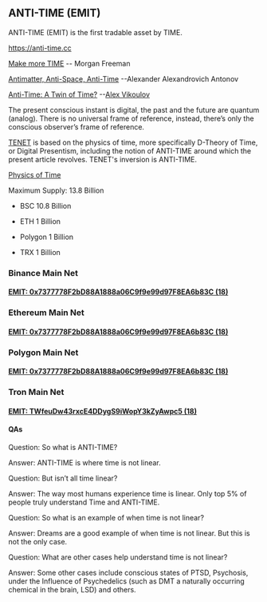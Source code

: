 ## ANTI-TIME (EMIT)
ANTI-TIME (EMIT) is the first tradable asset by TIME.

<https://anti-time.cc> 

[Make more TIME](https://youtu.be/TIf241ZDyRo) -- Morgan Freeman

[Antimatter, Anti-Space, Anti-Time](https://www.scirp.org/pdf/jmp_2021042715394684.pdf) --Alexander Alexandrovich Antonov

[Anti-Time: A Twin of Time?](https://www.ecstadelic.net/top-stories/anti-time-a-twin-of-time) --[Alex Vikoulov](https://www.alexvikoulov.com/)

The present conscious instant is digital, the past and the future are quantum (analog). There is no universal frame of reference, instead, there’s only the conscious observer’s frame of reference.

[TENET](https://en.wikipedia.org/wiki/Tenet_(film)) is based on the physics of time, more specifically D-Theory of Time, or Digital Presentism, including the notion of ANTI-TIME around which the present article revolves. TENET's inversion is ANTI-TIME. 

[Physics of Time](https://www.exactlywhatistime.com/physics-of-time/)



Maximum Supply: 13.8 Billion

- BSC 10.8 Billion

- ETH 1 Billion

- Polygon 1 Billion

- TRX 1 Billion

### Binance Main Net

#### [EMIT: 0x7377778F2bD88A1888a06C9f9e99d97F8EA6b83C (18)](https://bscscan.com/token/0x7377778F2bD88A1888a06C9f9e99d97F8EA6b83C)

### Ethereum Main Net

#### [EMIT: 0x7377778F2bD88A1888a06C9f9e99d97F8EA6b83C (18)](https://etherscan.io/token/0x7377778F2bD88A1888a06C9f9e99d97F8EA6b83C)

### Polygon Main Net

#### [EMIT: 0x7377778F2bD88A1888a06C9f9e99d97F8EA6b83C (18)](https://polygonscan.com/token/0x7377778f2bd88a1888a06c9f9e99d97f8ea6b83c)

### Tron Main Net

#### [EMIT: TWfeuDw43rxcE4DDygS9iWopY3kZyAwpc5 (18)](https://tronscan.org/#/token20/TWfeuDw43rxcE4DDygS9iWopY3kZyAwpc5)



#### QAs
Question: So what is ANTI-TIME?

Answer: ANTI-TIME is where time is not linear.

Question: But isn’t all time linear?

Answer: The way most humans experience time is linear. Only top 5% of people truly understand Time and ANTI-TIME.

Question: So what is an example of when time is not linear?

Answer: Dreams are a good example of when time is not linear. But this is not the only case.

Question: What are other cases help understand time is not linear?

Answer: Some other cases include conscious states of PTSD, Psychosis, under the Influence of Psychedelics (such as DMT a naturally occurring chemical in the brain, LSD) and others.
<!--
**ANTI-TIME/ANTI-TIME** is a ✨ _special_ ✨ repository because its `README.md` (this file) appears on your GitHub profile.

Here are some ideas to get you started:

- 🔭 I’m currently working on ...
- 🌱 I’m currently learning ...
- 👯 I’m looking to collaborate on ...
- 🤔 I’m looking for help with ...
- 💬 Ask me about ...
- 📫 How to reach me: ...
- 😄 Pronouns: ...
- ⚡ Fun fact: ...
-->
